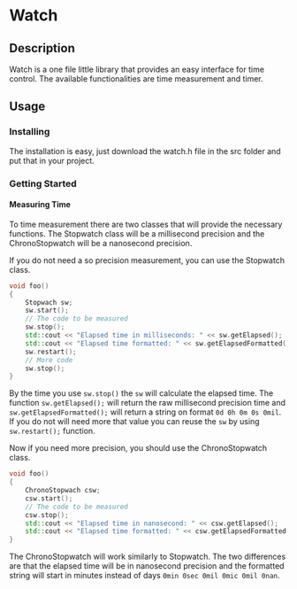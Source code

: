 # Watch

## Description
Watch is a one file little library that provides an easy interface for time control. The available functionalities are time measurement and timer.

## Usage

### Installing
The installation is easy, just download the watch.h file in the src folder and put that in your project.

### Getting Started
#### Measuring Time
To time measurement there are two classes that will provide the necessary functions. The Stopwatch class will be a millisecond precision and the ChronoStopwatch will be a nanosecond precision.

If you do not need a so precision measurement, you can use the Stopwatch class.
```cpp
void foo()
{
    Stopwach sw;
    sw.start();
    // The code to be measured
    sw.stop();
    std::cout << "Elapsed time in milliseconds: " << sw.getElapsed();
    std::cout << "Elapsed time formatted: " << sw.getElapsedFormatted();
    sw.restart();
    // More code
    sw.stop();
}
```
By the time you use ```sw.stop()``` the ```sw``` will calculate the elapsed time. The function ```sw.getElapsed();``` will return the raw millisecond precision time and ```sw.getElapsedFormatted();``` will return a string on format ```0d 0h 0m 0s 0mil```. If you do not will need more that value you can reuse the ```sw``` by using ```sw.restart();``` function.

Now if you need more precision, you should use the ChronoStopwatch class.
```cpp
void foo()
{
    ChronoStopwach csw;
    csw.start();
    // The code to be measured
    csw.stop();
    std::cout << "Elapsed time in nanosecond: " << csw.getElapsed();
    std::cout << "Elapsed time formatted: " << csw.getElapsedFormatted();
}
```
The ChronoStopwatch will work similarly to Stopwatch. The two differences are that the elapsed time will be in nanosecond precision and the formatted string will start in minutes instead of days ```0min 0sec 0mil 0mic 0mil 0nan```.


